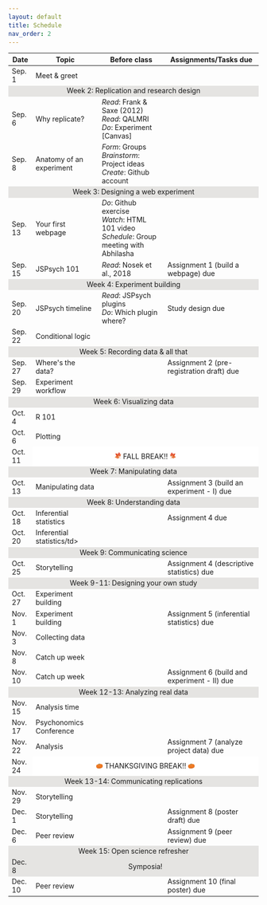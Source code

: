 ```yaml
---
layout: default
title: Schedule
nav_order: 2
---
```

<table>
        <tr>
            <th>Date</th>
            <th>Topic</th>
            <th>Before class</th>
            <th>Assignments/Tasks due</th> 
    <tbody>
    <tr><td>Sep. 1</td><td>Meet & greet</td><td></td><td></td></tr>
    <tr><td style="text-align: center; vertical-align: middle;background-color:#E5E4E2" colspan = 4>Week 2: Replication and research design</td></tr>
    <tr><td>Sep. 6</td><td>Why replicate?</td><td><i>Read</i>: Frank & Saxe (2012)<br><i>Read</i>: QALMRI<br><i>Do</i>: Experiment [Canvas]</td><td></td></tr>
    <tr><td>Sep. 8</td><td>Anatomy of an experiment</td><td><i>Form</i>: Groups<br><i>Brainstorm</i>: Project ideas<br><i>Create</i>: Github account<br></td><td></td></tr>
    <tr><td style="text-align: center; vertical-align: middle;background-color:#E5E4E2" colspan = 4>Week 3: Designing a web experiment </td></tr>
    <tr><td>Sep. 13</td><td>Your first webpage</td><td><i>Do</i>: Github exercise<br><i>Watch</i>: HTML 101 video<br><i>Schedule</i>: Group meeting with Abhilasha</td><td></td></tr>
    <tr><td>Sep. 15</td><td>JSPsych 101</td><td><i>Read</i>: Nosek et al., 2018<br></td><td>Assignment 1 (build a webpage) due</td></tr>
    <tr><td style="text-align: center; vertical-align: middle;background-color:#E5E4E2" colspan = 4>Week 4: Experiment building</td></tr>
    <tr><td>Sep. 20</td><td>JSPsych timeline</td><td><i>Read</i>: JSPsych plugins<br><i>Do</i>: Which plugin where?</td><td>Study design due</td></tr>
    <tr><td>Sep. 22</td><td>Conditional logic</td><td><td></td></tr>
    <tr><td style="text-align: center; vertical-align: middle;background-color:#E5E4E2" colspan = 4>Week 5: Recording data & all that</td></tr>
    <tr><td>Sep. 27</td><td>Where's the data?</td><td></td><td>Assignment 2 (pre-registration draft) due</td></tr>
    <tr><td>Sep. 29</td><td>Experiment workflow</td><td></td><td></td></tr>
    <tr><td style="text-align: center; vertical-align: middle;background-color:#E5E4E2" colspan = 4>Week 6: Visualizing data</td></tr>
    <tr><td>Oct. 4</td><td>R 101</td><td><td></td></tr>
    <tr><td>Oct. 6</td><td>Plotting</td><td></td><td></td></tr>
    <tr><td>Oct. 11</td><td style="text-align: center; vertical-align: middle;background-color:#FFFFFF" colspan = 3><img src="maple.png" width="3%" height = "3%"> FALL BREAK!! <img src="mapleright.png" width="3%" height = "3%"></td></tr>
    <tr><td style="text-align: center; vertical-align: middle;background-color:#E5E4E2" colspan = 4>Week 7: Manipulating data</td></tr>
    <tr><td>Oct. 13</td><td>Manipulating data</td><td></td><td>Assignment 3 (build an experiment - I) due</td></tr>
    <tr><td style="text-align: center; vertical-align: middle;background-color:#E5E4E2" colspan = 4>Week 8: Understanding data</td></tr>
    <tr><td>Oct. 18</td><td>Inferential statistics</td><td></td><td>Assignment 4 due</td></tr>
    <tr><td>Oct. 20</td><td>Inferential statistics/td><td></td><td></td></tr>
    <tr><td style="text-align: center; vertical-align: middle;background-color:#E5E4E2" colspan = 4>Week 9: Communicating science</td></tr>
    <tr><td>Oct. 25</td><td>Storytelling</td><td></td><td>Assignment 4 (descriptive statistics) due</td></tr>
    <tr><td style="text-align: center; vertical-align: middle;background-color:#E5E4E2" colspan = 4>Week 9-11: Designing your own study</td></tr>
    <tr><td>Oct. 27</td><td>Experiment building</td><td></td><td></td></tr>
    <tr><td>Nov. 1</td><td>Experiment building</td><td></td><td>Assignment 5 (inferential statistics) due</td></tr>
    <tr><td>Nov. 3</td><td>Collecting data</td><td></td><td></td></tr>
    <tr><td>Nov. 8</td><td>Catch up week</td><td></td><td></td></tr>
    <tr><td>Nov. 10</td><td>Catch up week</td><td></td><td>Assignment 6 (build and experiment - II) due</td></tr>
    <tr><td style="text-align: center; vertical-align: middle;background-color:#E5E4E2" colspan = 4>Week 12-13: Analyzing real data</td></tr>
    <tr><td>Nov. 15</td><td>Analysis time</td><td></td><td></td></tr>
    <tr><td>Nov. 17</td><td>Psychonomics Conference</td><td></td><td></td></tr>
    <tr><td>Nov. 22</td><td>Analysis</td><td></td><td>Assignment 7 (analyze project data) due</td></tr>
    <tr><td>Nov. 24</td><td style="text-align: center; vertical-align: middle;background-color:#FFFFFF" colspan = 3> <img src="pumpkin.png" width="3%" height = "3%"> THANKSGIVING BREAK!! <img src="pumpkin.png" width="3%" height = "3%"></td></tr>
    <tr><td style="text-align: center; vertical-align: middle;background-color:#E5E4E2" colspan = 4>Week 13-14: Communicating replications</td></tr>
    <tr><td>Nov. 29</td><td>Storytelling</td><td></td><td></td></tr>
    <tr><td>Dec. 1</td><td>Storytelling</td><td></td><td>Assignment 8 (poster draft) due</td></tr>
    <tr><td>Dec. 6</td><td>Peer review</td><td></td><td>Assignment 9 (peer review) due</td></tr>
    <tr><td style="text-align: center; vertical-align: middle;background-color:#E5E4E2" colspan = 4>Week 15: Open science refresher</td></tr>
    <tr><td style="background-color:#E5E4E2">Dec. 8</td><td style="text-align: center; vertical-align: middle;background-color:#E5E4E2" colspan = 3>Symposia!</td></tr>
    <tr><td>Dec. 10</td><td>Peer review</td><td></td><td>Assignment 10 (final poster) due</td></tr>